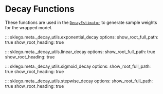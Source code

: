 # Decay Functions

These functions are used in the [`DecayEstimator`][decay-estimator] to generate sample weights for the wrapped model.

::: sklego.meta._decay_utils.exponential_decay
    options:
        show_root_full_path: true
        show_root_heading: true

::: sklego.meta._decay_utils.linear_decay
    options:
        show_root_full_path: true
        show_root_heading: true

::: sklego.meta._decay_utils.sigmoid_decay
    options:
        show_root_full_path: true
        show_root_heading: true

::: sklego.meta._decay_utils.stepwise_decay
    options:
        show_root_full_path: true
        show_root_heading: true

[decay-estimator]: /api/meta#sklego.meta.decay_estimator.DecayEstimator